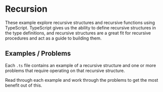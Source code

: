 # Recursion

These example explore recursive structures and recursive functions
using TypeScript. TypeScript gives us the ability to define recursive
structures in the type definitions, and recursive structures are a great
fit for recursive procedures and act as a guide to building them.

## Examples / Problems

Each `.ts` file contains an example of a recursive structure
and one or more problems that require operating on that recursive
structure.

Read through each example and work through the problems to get the
most benefit out of this.